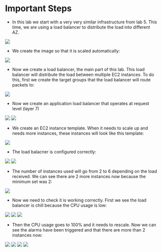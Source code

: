 # Important Steps
- In this lab we start with a very very similar infrastructure from lab 5. This time, we are using a load balancer to distribute the load into different AZ.

![](./images/1-architecture.png)

- We create the image so that it is scaled automatically:

![](./images/2-create_image.png)

- Now we create a load balancer, the main part of this lab. This load balancer will distribute the load between multiple EC2 instances. To do this, first we create the target groups that the load balancer will route packets to:

![](./images/3-target_group.png)

- Now we create an application load balancer that operates at request level (layer 7)

![](./images/4-load_balancer_creation.png)
![](./images/5-load_balancer_created.png)

- We create an EC2 instance template. When it needs to scale up and needs more instances, these instances will look like this template:

![](./images/6-ec2_template.png)

- The load balacner is configured correctly:

![](./images/7-ELB_config_1.png)
![](./images/8-ELB_config_2.png)

- The number of instances used will go from 2 to 6 depending on the load received. We can see there are 2 more instances now because the minimum set was 2:

![](./images/9-new_EC2_instances.png)

- Now we need to check it is working correctly. First we see the load balancer is chill because the CPU usage is low:

![](./images/10-target_group_correct.png)
![](./images/11-test_ELB.png)
![](./images/12-alarm_test.png)

- Then the CPU usage goes to 100% and it needs to rescale. Now we can see the alarms have been triggered and that there are more than 2 instances now:

![](./images/13-website_load_test.png)
![](./images/14-alarm_test_2.png)
![](./images/15-alarm_test_3.png)
![](./images/16-ec2_instances_scaled_up.png)
